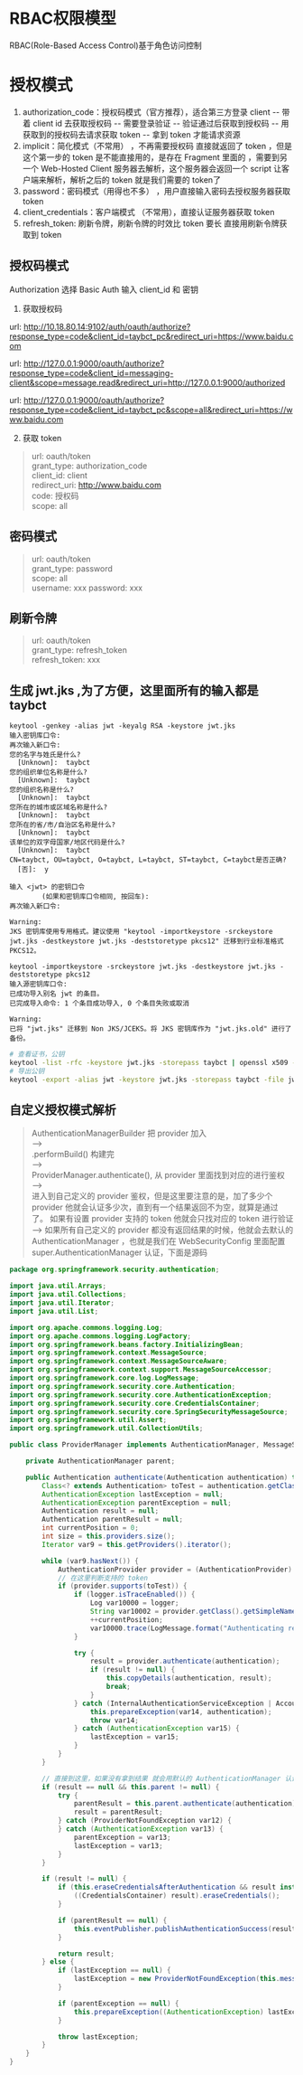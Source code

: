 # RBAC权限模型

RBAC(Role-Based Access Control)基于角色访问控制

# 授权模式

1. authorization_code：授权码模式（官方推荐），适合第三方登录 client -- 带着 client id 去获取授权码 -- 需要登录验证 --
   验证通过后获取到授权码 -- 用获取到的授权码去请求获取 token -- 拿到 token 才能请求资源
2. implicit：简化模式（不常用） ，不再需要授权码 直接就返回了 token ，但是这个第一步的 token 是不能直接用的，是存在 Fragment
   里面的 ，需要到另一个 Web-Hosted Client 服务器去解析，这个服务器会返回一个 script 让客户端来解析，解析之后的 token
   就是我们需要的 token了
3. password：密码模式（用得也不多） ，用户直接输入密码去授权服务器获取 token
4. client_credentials：客户端模式 （不常用），直接认证服务器获取 token
5. refresh_token: 刷新令牌，刷新令牌的时效比 token 要长 直接用刷新令牌获取到 token

## 授权码模式

Authorization 选择 Basic Auth
输入 client_id 和 密钥

1. 获取授权码

>
url: http://10.18.80.14:9102/auth/oauth/authorize?response_type=code&client_id=taybct_pc&redirect_uri=https://www.baidu.com
>
url: http://127.0.0.1:9000/oauth/authorize?response_type=code&client_id=messaging-client&scope=message.read&redirect_uri=http://127.0.0.1:9000/authorized
>
url: http://127.0.0.1:9000/oauth/authorize?response_type=code&client_id=taybct_pc&scope=all&redirect_uri=https://www.baidu.com

2. 获取 token

> url: oauth/token  
> grant_type: authorization_code  
> client_id: client  
> redirect_uri: http://www.baidu.com  
> code: 授权码  
> scope: all

## 密码模式

> url: oauth/token  
> grant_type: password  
> scope: all  
> username: xxx
> password: xxx

## 刷新令牌

> url: oauth/token  
> grant_type: refresh_token  
> refresh_token: xxx

## 生成 jwt.jks ,为了方便，这里面所有的输入都是 taybct

```shell
keytool -genkey -alias jwt -keyalg RSA -keystore jwt.jks
输入密钥库口令:
再次输入新口令:
您的名字与姓氏是什么?
  [Unknown]:  taybct
您的组织单位名称是什么?
  [Unknown]:  taybct
您的组织名称是什么?
  [Unknown]:  taybct
您所在的城市或区域名称是什么?
  [Unknown]:  taybct
您所在的省/市/自治区名称是什么?
  [Unknown]:  taybct
该单位的双字母国家/地区代码是什么?
  [Unknown]:  taybct
CN=taybct, OU=taybct, O=taybct, L=taybct, ST=taybct, C=taybct是否正确?
  [否]:  y

输入 <jwt> 的密钥口令
        (如果和密钥库口令相同, 按回车):
再次输入新口令:

Warning:
JKS 密钥库使用专用格式。建议使用 "keytool -importkeystore -srckeystore jwt.jks -destkeystore jwt.jks -deststoretype pkcs12" 迁移到行业标准格式 PKCS12。
```

```shell
keytool -importkeystore -srckeystore jwt.jks -destkeystore jwt.jks -deststoretype pkcs12
输入源密钥库口令:
已成功导入别名 jwt 的条目。
已完成导入命令: 1 个条目成功导入, 0 个条目失败或取消

Warning:
已将 "jwt.jks" 迁移到 Non JKS/JCEKS。将 JKS 密钥库作为 "jwt.jks.old" 进行了备份。
```

```bash
# 查看证书，公钥
keytool -list -rfc -keystore jwt.jks -storepass taybct | openssl x509 -inform pem -pubkey
# 导出公钥
keytool -export -alias jwt -keystore jwt.jks -storepass taybct -file jwt-pubkey.cer

```

## 自定义授权模式解析

> AuthenticationManagerBuilder 把 provider 加入  
> -->  
> .performBuild() 构建完  
> -->  
> ProviderManager.authenticate(), 从 provider 里面找到对应的进行鉴权  
> -->  
> 进入到自己定义的 provider 鉴权，但是这里要注意的是，加了多少个 provider 他就会认证多少次，直到有一个结果返回不为空，就算是通过了。
> 如果有设置 provider 支持的 token 他就会只找对应的 token 进行验证
> -->
> 如果所有自己定义的 provider 都没有返回结果的时候，他就会去默认的 AuthenticationManager ，也就是我们在 WebSecurityConfig
> 里面配置 super.AuthenticationManager 认证，下面是源码
>

```java
package org.springframework.security.authentication;

import java.util.Arrays;
import java.util.Collections;
import java.util.Iterator;
import java.util.List;

import org.apache.commons.logging.Log;
import org.apache.commons.logging.LogFactory;
import org.springframework.beans.factory.InitializingBean;
import org.springframework.context.MessageSource;
import org.springframework.context.MessageSourceAware;
import org.springframework.context.support.MessageSourceAccessor;
import org.springframework.core.log.LogMessage;
import org.springframework.security.core.Authentication;
import org.springframework.security.core.AuthenticationException;
import org.springframework.security.core.CredentialsContainer;
import org.springframework.security.core.SpringSecurityMessageSource;
import org.springframework.util.Assert;
import org.springframework.util.CollectionUtils;

public class ProviderManager implements AuthenticationManager, MessageSourceAware, InitializingBean {

    private AuthenticationManager parent;

    public Authentication authenticate(Authentication authentication) throws AuthenticationException {
        Class<? extends Authentication> toTest = authentication.getClass();
        AuthenticationException lastException = null;
        AuthenticationException parentException = null;
        Authentication result = null;
        Authentication parentResult = null;
        int currentPosition = 0;
        int size = this.providers.size();
        Iterator var9 = this.getProviders().iterator();

        while (var9.hasNext()) {
            AuthenticationProvider provider = (AuthenticationProvider) var9.next();
            // 在这里判断支持的 token
            if (provider.supports(toTest)) {
                if (logger.isTraceEnabled()) {
                    Log var10000 = logger;
                    String var10002 = provider.getClass().getSimpleName();
                    ++currentPosition;
                    var10000.trace(LogMessage.format("Authenticating request with %s (%d/%d)", var10002, currentPosition, size));
                }

                try {
                    result = provider.authenticate(authentication);
                    if (result != null) {
                        this.copyDetails(authentication, result);
                        break;
                    }
                } catch (InternalAuthenticationServiceException | AccountStatusException var14) {
                    this.prepareException(var14, authentication);
                    throw var14;
                } catch (AuthenticationException var15) {
                    lastException = var15;
                }
            }
        }

        // 直接到这里，如果没有拿到结果 就会用默认的 AuthenticationManager 认证授权提供者进行认证授权
        if (result == null && this.parent != null) {
            try {
                parentResult = this.parent.authenticate(authentication);
                result = parentResult;
            } catch (ProviderNotFoundException var12) {
            } catch (AuthenticationException var13) {
                parentException = var13;
                lastException = var13;
            }
        }

        if (result != null) {
            if (this.eraseCredentialsAfterAuthentication && result instanceof CredentialsContainer) {
                ((CredentialsContainer) result).eraseCredentials();
            }

            if (parentResult == null) {
                this.eventPublisher.publishAuthenticationSuccess(result);
            }

            return result;
        } else {
            if (lastException == null) {
                lastException = new ProviderNotFoundException(this.messages.getMessage("ProviderManager.providerNotFound", new Object[]{toTest.getName()}, "No AuthenticationProvider found for {0}"));
            }

            if (parentException == null) {
                this.prepareException((AuthenticationException) lastException, authentication);
            }

            throw lastException;
        }
    }
}
```

